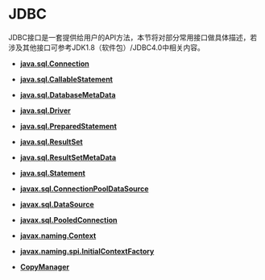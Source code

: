# JDBC

JDBC接口是一套提供给用户的API方法，本节将对部分常用接口做具体描述，若涉及其他接口可参考JDK1.8（软件包）/JDBC4.0中相关内容。

-   **[java.sql.Connection](java-sql-Connection.md)**

-   **[java.sql.CallableStatement](java-sql-CallableStatement.md)**

-   **[java.sql.DatabaseMetaData](java-sql-DatabaseMetaData.md)**

-   **[java.sql.Driver](java-sql-Driver.md)**

-   **[java.sql.PreparedStatement](java-sql-PreparedStatement.md)**

-   **[java.sql.ResultSet](java-sql-ResultSet.md)**

-   **[java.sql.ResultSetMetaData](java-sql-ResultSetMetaData.md)**

-   **[java.sql.Statement](java-sql-Statement.md)**

-   **[javax.sql.ConnectionPoolDataSource](javax-sql-ConnectionPoolDataSource.md)**

-   **[javax.sql.DataSource](javax-sql-DataSource.md)**

-   **[javax.sql.PooledConnection](javax-sql-PooledConnection.md)**

-   **[javax.naming.Context](javax-naming-Context.md)**

-   **[javax.naming.spi.InitialContextFactory](javax-naming-spi-InitialContextFactory.md)**

-   **[CopyManager](CopyManager.md)**
